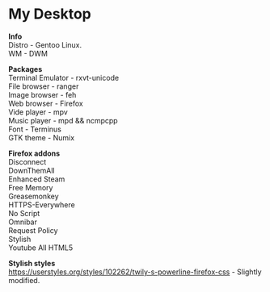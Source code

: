 My Desktop
=======
**Info**  
Distro - Gentoo Linux.  
WM - DWM  
  
**Packages**  
Terminal Emulator - rxvt-unicode  
File browser - ranger  
Image browser - feh  
Web browser - Firefox  
Vide player - mpv  
Music player - mpd && ncmpcpp  
Font - Terminus  
GTK theme - Numix  
  
**Firefox addons**  
Disconnect  
DownThemAll  
Enhanced Steam  
Free Memory  
Greasemonkey  
HTTPS-Everywhere  
No Script  
Omnibar  
Request Policy  
Stylish  
Youtube All HTML5  
  
**Stylish styles**  
https://userstyles.org/styles/102262/twily-s-powerline-firefox-css - Slightly modified.
